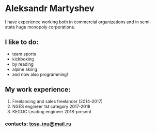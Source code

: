 # Aleksandr Martyshev

I have experience working both in commercial organizations and in semi-state huge monopoly corporations.


## I like to do:

* team sports
* kickboxing
* by reading
* alpine skiing
* and now also programming!


## My work experience:
1. Freelancing and sales freelancer (2014-2017) 
2. NGES engineer 1st category 2017-2018
3. KEGOC Leading engineer 2018-present

### contacts: tosa_inu@mail.ru